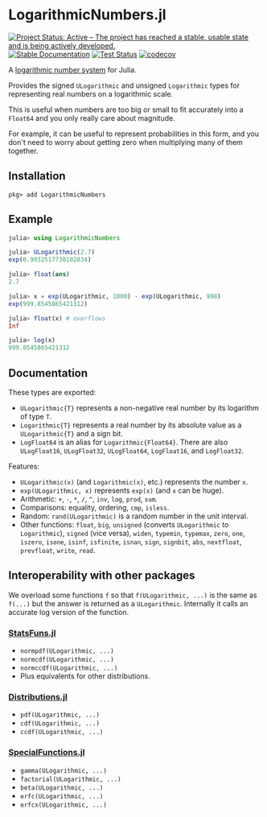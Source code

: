 # LogarithmicNumbers.jl

[![Project Status: Active – The project has reached a stable, usable state and is being actively developed.](https://www.repostatus.org/badges/latest/active.svg)](https://www.repostatus.org/#active)
[![Stable Documentation](https://img.shields.io/badge/docs-stable-blue.svg)](https://docs.juliahub.com/LogarithmicNumbers)
[![Test Status](https://github.com/cjdoris/LogarithmicNumbers.jl/workflows/Tests/badge.svg)](https://github.com/cjdoris/LogarithmicNumbers.jl/actions?query=workflow%3ATests)
[![codecov](https://codecov.io/gh/cjdoris/LogarithmicNumbers.jl/branch/main/graph/badge.svg?token=AECCWGKRVJ)](https://codecov.io/gh/cjdoris/LogarithmicNumbers.jl)

A [logarithmic number system](https://en.wikipedia.org/wiki/Logarithmic_number_system) for
Julia.

Provides the signed `ULogarithmic` and unsigned `Logarithmic` types for representing real
numbers on a logarithmic scale.

This is useful when numbers are too big or small to fit accurately into a `Float64` and you
only really care about magnitude.

For example, it can be useful to represent probabilities in this form, and you don't need to
worry about getting zero when multiplying many of them together.

## Installation

```
pkg> add LogarithmicNumbers
```

## Example

```julia
julia> using LogarithmicNumbers

julia> ULogarithmic(2.7)
exp(0.9932517730102834)

julia> float(ans)
2.7

julia> x = exp(ULogarithmic, 1000) - exp(ULogarithmic, 998)
exp(999.8545865421312)

julia> float(x) # overflows
Inf

julia> log(x)
999.8545865421312
```

## Documentation

These types are exported:
* `ULogarithmic{T}` represents a non-negative real number by its logarithm of type `T`.
* `Logarithmic{T}` represents a real number by its absolute value as a `ULogarithmic{T}` and
  a sign bit.
* `LogFloat64` is an alias for `Logarithmic{Float64}`. There are also `ULogFloat16`,
  `ULogFloat32`, `ULogFloat64`, `LogFloat16`, and `LogFloat32`.

Features:
* `ULogarithmic(x)` (and `Logarithmic(x)`, etc.) represents the number `x`.
* `exp(ULogarithmic, x)` represents `exp(x)` (and `x` can be huge).
* Arithmetic: `+`, `-`, `*`, `/`, `^`, `inv`, `log`, `prod`, `sum`.
* Comparisons: equality, ordering, `cmp`, `isless`.
* Random: `rand(ULogarithmic)` is a random number in the unit interval.
* Other functions: `float`, `big`, `unsigned` (converts `ULogarithmic` to `Logarithmic`),
  `signed` (vice versa), `widen`, `typemin`, `typemax`, `zero`, `one`, `iszero`, `isone`,
  `isinf`, `isfinite`, `isnan`, `sign`, `signbit`, `abs`, `nextfloat`, `prevfloat`, `write`,
  `read`.

## Interoperability with other packages

We overload some functions `f` so that `f(ULogarithmic, ...)` is the same as `f(...)` but
the answer is returned as a `ULogarithmic`. Internally it calls an accurate log version of
the function.

### [StatsFuns.jl](https://github.com/JuliaStats/StatsFuns.jl)

- `normpdf(ULogarithmic, ...)`
- `normcdf(ULogarithmic, ...)`
- `normccdf(ULogarithmic, ...)`
- Plus equivalents for other distributions.

### [Distributions.jl](https://github.com/JuliaStats/Distributions.jl)

- `pdf(ULogarithmic, ...)`
- `cdf(ULogarithmic, ...)`
- `ccdf(ULogarithmic, ...)`

### [SpecialFunctions.jl](https://github.com/JuliaMath/SpecialFunctions.jl)

- `gamma(ULogarithmic, ...)`
- `factorial(ULogarithmic, ...)`
- `beta(ULogarithmic, ...)`
- `erfc(ULogarithmic, ...)`
- `erfcx(ULogarithmic, ...)`
